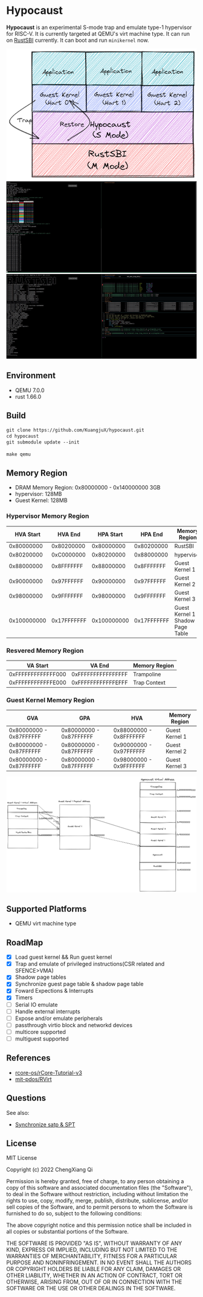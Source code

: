 # Hypocaust
**Hypocaust** is an experimental S-mode trap and emulate type-1 hypervisor for RISC-V. It is currently targeted at QEMU's virt machine type. It can run on [RustSBI](https://github.com/rustsbi/rustsbi) currently. It can boot and run `minikernel` now.   
  


![](docs/images/hypocaust.png)
![](docs/images/run1.jpg)
![](docs/images/debug1.jpg)

## Environment
- QEMU 7.0.0
- rust 1.66.0

## Build 
```
git clone https://github.com/KuangjuX/hypocaust.git
cd hypocaust
git submodule update --init

make qemu
```

## Memory Region
- DRAM Memory Region: 0x80000000 - 0x140000000 3GB   
- hypervisor: 128MB  
- Guest Kernel: 128MB 

### Hypervisor Memory Region
| HVA Start | HVA End | HPA Start | HPA End | Memory Region |
| --------------| ----------- | -------------- | ------------ | -------------  |
| 0x80000000    | 0x80200000  | 0x80000000     | 0x80200000   |RustSBI        |
| 0x80200000    | 0xC0000000  | 0x80200000     | 0x88000000   |hypervisor     |
| 0x88000000    | 0x8FFFFFFF  | 0x88000000 | 0x8FFFFFFF | Guest Kernel 1   |
| 0x90000000    | 0x97FFFFFF  | 0x90000000 | 0x97FFFFFF | Guest Kernel 2   |
| 0x98000000    | 0x9FFFFFFF  | 0x98000000 | 0x9FFFFFFF | Guest Kernel 3   |
| 0x100000000   | 0x17FFFFFFF | 0x100000000| 0x17FFFFFFF| Guest Kernel 1 Shadow Page Table |

### Resvered Memory Region
| VA Start | VA End | Memory Region |
| ---------|--------| -------------- |
| 0xFFFFFFFFFFFFF000 | 0xFFFFFFFFFFFFFFFF | Trampoline |
| 0xFFFFFFFFFFFFE000 | 0xFFFFFFFFFFFFEFFF | Trap Context |

### Guest Kernel Memory Region
| GVA | GPA | HVA | Memory Region |  
| ---- | ---- | ---- | ---- |  
| 0x80000000 - 0x87FFFFFF | 0x80000000 - 0x87FFFFFF | 0x88000000 - 0x8FFFFFFF | Guest Kernel 1 | 
| 0x80000000 - 0x87FFFFFF | 0x80000000 - 0x87FFFFFF | 0x90000000 - 0x97FFFFFF | Guest Kernel 2|
| 0x80000000 - 0x87FFFFFF | 0x80000000 - 0x87FFFFFF | 0x98000000 - 0x9FFFFFFF | Guest Kernel 3 |

![](docs/images/layout.png)

## Supported Platforms
- QEMU virt machine type

## RoadMap
- [x] Load guest kernel && Run guest kernel
- [x] Trap and emulate of privileged instructions(CSR related and SFENCE>VMA)
- [x] Shadow page tables
- [x] Synchronize guest page table & shadow page table
- [x] Foward Expections & Interrupts
- [x] Timers
- [ ] Serial IO emulate
- [ ] Handle external interrupts
- [ ] Expose and/or emulate peripherals
- [ ] passthrough virtio block and networkd devices
- [ ] multicore supported
- [ ] multiguest supported

## References
- [rcore-os/rCore-Tutorial-v3](https://github.com/rcore-os/rCore-Tutorial-v3)
- [mit-pdos/RVirt](https://github.com/mit-pdos/RVirt)

## Questions
See also:
- [Synchronize satp & SPT](https://github.com/KuangjuX/hypocaust/issues/1)

## License
MIT License

Copyright (c) 2022 ChengXiang Qi

Permission is hereby granted, free of charge, to any person obtaining a copy
of this software and associated documentation files (the "Software"), to deal
in the Software without restriction, including without limitation the rights
to use, copy, modify, merge, publish, distribute, sublicense, and/or sell
copies of the Software, and to permit persons to whom the Software is
furnished to do so, subject to the following conditions:

The above copyright notice and this permission notice shall be included in all
copies or substantial portions of the Software.

THE SOFTWARE IS PROVIDED "AS IS", WITHOUT WARRANTY OF ANY KIND, EXPRESS OR
IMPLIED, INCLUDING BUT NOT LIMITED TO THE WARRANTIES OF MERCHANTABILITY,
FITNESS FOR A PARTICULAR PURPOSE AND NONINFRINGEMENT. IN NO EVENT SHALL THE
AUTHORS OR COPYRIGHT HOLDERS BE LIABLE FOR ANY CLAIM, DAMAGES OR OTHER
LIABILITY, WHETHER IN AN ACTION OF CONTRACT, TORT OR OTHERWISE, ARISING FROM,
OUT OF OR IN CONNECTION WITH THE SOFTWARE OR THE USE OR OTHER DEALINGS IN THE
SOFTWARE.


